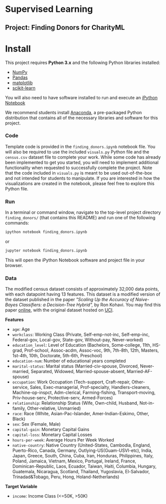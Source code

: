 
# Supervised Learning
## Project: Finding Donors for CharityML

# Install

This project requires **Python 3.x** and the following Python libraries installed:

- [NumPy](http://www.numpy.org/)
- [Pandas](http://pandas.pydata.org)
- [matplotlib](http://matplotlib.org/)
- [scikit-learn](http://scikit-learn.org/stable/)

You will also need to have software installed to run and execute an [iPython Notebook](http://ipython.org/notebook.html)

We recommend students install [Anaconda](https://www.continuum.io/downloads), a pre-packaged Python distribution that contains all of the necessary libraries and software for this project. 

### Code

Template code is provided in the `finding_donors.ipynb` notebook file. You will also be required to use the included `visuals.py` Python file and the `census.csv` dataset file to complete your work. While some code has already been implemented to get you started, you will need to implement additional functionality when requested to successfully complete the project. Note that the code included in `visuals.py` is meant to be used out-of-the-box and not intended for students to manipulate. If you are interested in how the visualizations are created in the notebook, please feel free to explore this Python file.

### Run

In a terminal or command window, navigate to the top-level project directory `finding_donors/` (that contains this README) and run one of the following commands:

```bash
ipython notebook finding_donors.ipynb
```  
or
```bash
jupyter notebook finding_donors.ipynb
```
This will open the iPython Notebook software and project file in your browser.

### Data

The modified census dataset consists of approximately 32,000 data points, with each datapoint having 13 features. This dataset is a modified version of the dataset published in the paper *"Scaling Up the Accuracy of Naive-Bayes Classifiers: a Decision-Tree Hybrid",* by Ron Kohavi. You may find this paper [online](https://www.aaai.org/Papers/KDD/1996/KDD96-033.pdf), with the original dataset hosted on [UCI](https://archive.ics.uci.edu/ml/datasets/Census+Income).

**Features**
- `age`: Age
- `workclass`: Working Class (Private, Self-emp-not-inc, Self-emp-inc, Federal-gov, Local-gov, State-gov, Without-pay, Never-worked)
- `education_level`: Level of Education (Bachelors, Some-college, 11th, HS-grad, Prof-school, Assoc-acdm, Assoc-voc, 9th, 7th-8th, 12th, Masters, 1st-4th, 10th, Doctorate, 5th-6th, Preschool)
- `education-num`: Number of educational years completed
- `marital-status`: Marital status (Married-civ-spouse, Divorced, Never-married, Separated, Widowed, Married-spouse-absent, Married-AF-spouse)
- `occupation`: Work Occupation (Tech-support, Craft-repair, Other-service, Sales, Exec-managerial, Prof-specialty, Handlers-cleaners, Machine-op-inspct, Adm-clerical, Farming-fishing, Transport-moving, Priv-house-serv, Protective-serv, Armed-Forces)
- `relationship`: Relationship Status (Wife, Own-child, Husband, Not-in-family, Other-relative, Unmarried)
- `race`: Race (White, Asian-Pac-Islander, Amer-Indian-Eskimo, Other, Black)
- `sex`: Sex (Female, Male)
- `capital-gain`: Monetary Capital Gains
- `capital-loss`: Monetary Capital Losses
- `hours-per-week`: Average Hours Per Week Worked
- `native-country`: Native Country (United-States, Cambodia, England, Puerto-Rico, Canada, Germany, Outlying-US(Guam-USVI-etc), India, Japan, Greece, South, China, Cuba, Iran, Honduras, Philippines, Italy, Poland, Jamaica, Vietnam, Mexico, Portugal, Ireland, France, Dominican-Republic, Laos, Ecuador, Taiwan, Haiti, Columbia, Hungary, Guatemala, Nicaragua, Scotland, Thailand, Yugoslavia, El-Salvador, Trinadad&Tobago, Peru, Hong, Holand-Netherlands)

**Target Variable**
- `income`: Income Class (<=50K, >50K)

